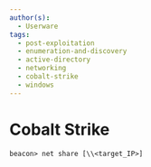 ```yaml
---
author(s):
  - Userware
tags:
  - post-exploitation
  - enumeration-and-discovery
  - active-directory
  - networking
  - cobalt-strike
  - windows
---
```

# Cobalt Strike

```
beacon> net share [\\<target_IP>]
```